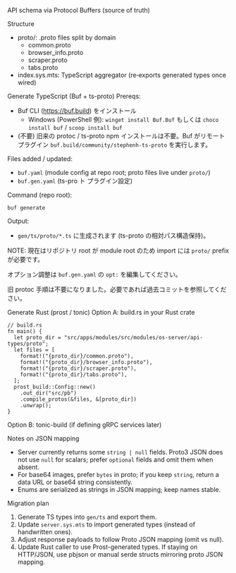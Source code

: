 API schema via Protocol Buffers (source of truth)

Structure

- proto/: .proto files split by domain
  - common.proto
  - browser_info.proto
  - scraper.proto
  - tabs.proto
- index.sys.mts: TypeScript aggregator (re‑exports generated types once wired)

Generate TypeScript (Buf + ts-proto)
Prereqs:

- Buf CLI (https://buf.build) をインストール
  - Windows (PowerShell 例): `winget install Buf.Buf` もしくは `choco install buf` / `scoop install buf`
- (不要) 旧来の protoc / ts-proto npm インストールは不要。Buf がリモートプラグイン `buf.build/community/stephenh-ts-proto` を実行します。

Files added / updated:

- `buf.yaml` (module config at repo root; proto files live under `proto/`)
- `buf.gen.yaml` (ts-pro ト プラグイン設定)

Command (repo root):

```
buf generate
```

Output:

- `gen/ts/proto/*.ts` に生成されます (ts-proto の相対パス構造保持)。

NOTE: 現在はリポジトリ root が module root のため import には `proto/` prefix が必要です。

オプション調整は `buf.gen.yaml` の `opt:` を編集してください。

旧 protoc 手順は不要になりました。必要であれば過去コミットを参照してください。

Generate Rust (prost / tonic)
Option A: build.rs in your Rust crate

```
// build.rs
fn main() {
  let proto_dir = "src/apps/modules/src/modules/os-server/api-types/proto";
  let files = [
    format!("{proto_dir}/common.proto"),
    format!("{proto_dir}/browser_info.proto"),
    format!("{proto_dir}/scraper.proto"),
    format!("{proto_dir}/tabs.proto"),
  ];
  prost_build::Config::new()
    .out_dir("src/pb")
    .compile_protos(&files, &[proto_dir])
    .unwrap();
}
```

Option B: tonic-build (if defining gRPC services later)

Notes on JSON mapping

- Server currently returns some `string | null` fields. Proto3 JSON does not use `null` for scalars; prefer `optional` fields and omit them when absent.
- For base64 images, prefer `bytes` in proto; if you keep `string`, return a data URL or base64 string consistently.
- Enums are serialized as strings in JSON mapping; keep names stable.

Migration plan

1. Generate TS types into `gen/ts` and export them.
2. Update `server.sys.mts` to import generated types (instead of handwritten ones).
3. Adjust response payloads to follow Proto JSON mapping (omit vs null).
4. Update Rust caller to use Prost-generated types. If staying on HTTP/JSON, use pbjson or manual serde structs mirroring proto JSON mapping.
